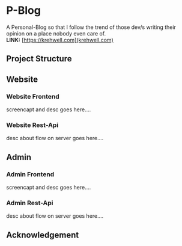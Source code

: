 # P-Blog
A Personal-Blog so that I follow the trend of those dev/s writing their opinion on a place nobody even care of.  
**LINK:** [https://krehwell.com](krehwell.com)

## Project Structure

## Website

### Website Frontend
screencapt and desc goes here....

### Website Rest-Api
desc about flow on server goes here....

## Admin

### Admin Frontend
screencapt and desc goes here....

### Admin Rest-Api
desc about flow on server goes here....

## Acknowledgement



